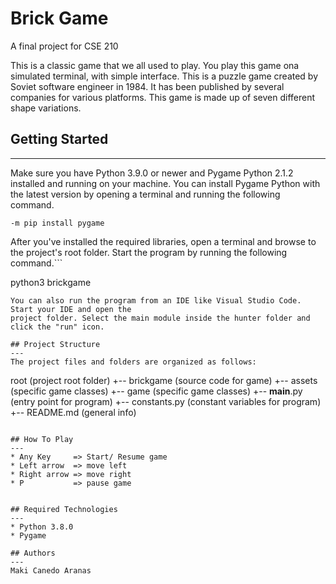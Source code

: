 # Brick Game
A final project for CSE 210

This is a classic game that we all used to play. You play this game ona simulated terminal, with simple interface. This is a puzzle game created by Soviet software engineer in 1984. It has been published by several companies for various platforms. This game is made up of seven different shape variations.

## Getting Started
---
Make sure you have Python 3.9.0 or newer and Pygame Python 2.1.2 installed and running on your machine. You can install Pygame Python with the latest version by opening a terminal and running the following command.

```
-m pip install pygame
```
After you've installed the required libraries, open a terminal and browse to the project's root folder. Start the program by running the following command.```

python3 brickgame
```
You can also run the program from an IDE like Visual Studio Code. Start your IDE and open the 
project folder. Select the main module inside the hunter folder and click the "run" icon.

## Project Structure
---
The project files and folders are organized as follows:
```
root                    (project root folder)
+-- brickgame           (source code for game)
  +-- assets            (specific game classes)
  +-- game              (specific game classes)
  +-- __main__.py       (entry point for program)
  +-- constants.py      (constant variables for program)
+-- README.md           (general info)
```

## How To Play
---
* Any Key     => Start/ Resume game
* Left arrow  => move left
* Right arrow => move right
* P           => pause game


## Required Technologies
---
* Python 3.8.0
* Pygame

## Authors
---
Maki Canedo Aranas

